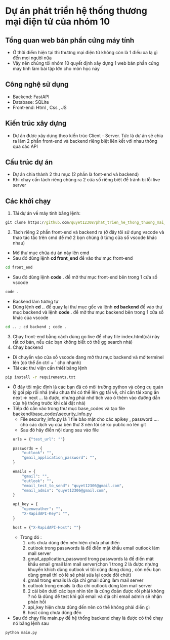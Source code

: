 # Dự án phát triển hệ thống thương mại điện tử của nhóm 10 

## Tổng quan web bán phần cứng máy tính 
- Ở thời điểm hiện tại thì thương mại điện tử không còn là 1 điều xa lạ gì đến mọi người nữa 
- Vậy nên chúng tôi nhóm 10 quyết định xây dựng 1 web bán phần cứng máy tính làm bài tập lớn cho môn học này

## Công nghệ sử dụng 
- Backend: FastAPI
- Database: SQLite
- Front-end: Html , Css , JS

## Kiến trúc xây dựng 
- Dự án được xây dựng theo kiến trúc Client - Server. Tức là dự án sẽ chia ra làm 2 phần front-end và backend riêng biệt liên kết với nhau thông qua các API

## Cấu trúc dự án
- Dự án chia thành 2 thư mục (2 phần là font-end và backend) 
- Khi chạy cần tách riêng chúng ra 2 cửa sổ riêng biệt để tránh bị lỗi live server

## Các khởi chạy
1. Tải dự án về máy tính bằng lệnh:
```cmd
git clone https://github.com/quyet12308/phat_trien_he_thong_thuong_mai_dien_tu_nhom_10.git
```

2. Tách riêng 2 phần front-end và backend ra (ở đây tôi sử dụng vscode và thao tác tắc trên cmd để mở 2 bọn chúng ở từng cửa sổ vscode khác nhau)
- Mở thư mục chứa dự án này lên cmd 
- Sau đó dùng lệnh **cd front_end** để vào thư mục front-end
```cmd
cd front_end
```
- Sau đó dùng lệnh **code .** để mở thư mục front-end bên trong 1 cửa sổ vscode
```cmd
code .
```
- Backend làm tương tự 
- Dùng lệnh **cd ..** để quay lại thư mục gốc và lệnh **cd backend** để vào thư mục backend và lệnh **code .** để mở thư mục backend bên trong 1 cửa sổ khác của vscode
```cmd
cd .. ; cd backend ; code .
```
3. Chạy front-end bằng cách dùng go live để chạy file index.html(cái này rất cơ bản, nếu các bạn không biết có thể gg search nhá)
4. Chạy backend 
- Di chuyển vào cửa sổ vscode đang mở thư mục backend và mở terminel lên (có thể ấn ctrl + ` cho nhanh)
- Tải các thư viện cần thiết bằng lệnh 
```cmd
pip install -r requirements.txt
```
- Ở đây tôi mặc định là các bạn đã có môi trường python và công cụ quản lý gói pip rồi nhá (nếu chưa thì có thể lên gg tải về, chỉ cần tải xong ấn next => next ... là được, nhưng phải nhớ tích vào ô thêm vào đường dẫn của hệ thống trước khi cài đặt nhá)
- Tiếp đó cần vào trong thư mục base_codes và tạo file backend\base_codes\security_info.py 
    - File security_info.py là 1 file bảo mật cho các apikey , password .... cho các dịch vụ của bên thứ 3 nên tôi sẽ ko public nó lên git 
    - Sau đó hãy điền nội dung sau vào file 
    ```cmd
    urls = {"test_url": ""}

    passwords = {
        "outlook": "",
        "gmail_application_password": "",
    }

    emails = {
        "gmail": "",
        "outlook": "",
        "email_test_to_send": "quyet12306@gmail.com",
        "email_admin": "quyet12306@gmail.com",
    }

    api_key = {
        "openweather": "",
        "X-RapidAPI-Key": "",
    }

    host = {"X-RapidAPI-Host": ""}
    ```
    - Trong đó :
        1. urls chưa dùng đến nên hiện chưa phải điền
        2. outlook trong passwords là để điền mật khẩu email outlook làm mail server
        3. gmail_application_password trong passwords là để điền mật khẩu email gmail làm mail server(chọn 1 trong 2 là được nhưng khuyến khích dùng outlook vì tôi cũng đang dùng , còn nếu bạn dùng gmail thì có lẽ sẽ phải sửa lại code đôi chút)
        4. gmail trong emails là địa chỉ gmail dùng làm mail server
        5. outlook trong emails là địa chỉ outlook dùng làm mail server
        6. 2 cái bên dưới các bạn nhìn tên là cũng đoán được rồi phải không ? nó là dùng để test khi gửi email và địa chỉ email admin sẽ nhận phản hồi 
        7. api_key hiện chưa dùng đến nên có thể không phải điền gì
        8. host cũng chưa dùng đến
- Sau đó chạy file main.py để hệ thống backend chạy là được có thể chạy nó bằng lệnh sau
```cmd
python main.py
```
